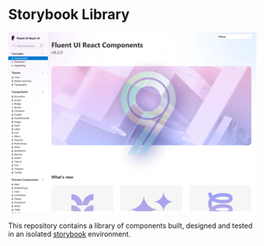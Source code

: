 # Storybook Library

![fluent-ui-storybook](./src/assets/fluent-ui-storybook.webp)

This repository contains a library of components built, designed and tested in an isolated [storybook](https://storybook.js.org/) environment.
